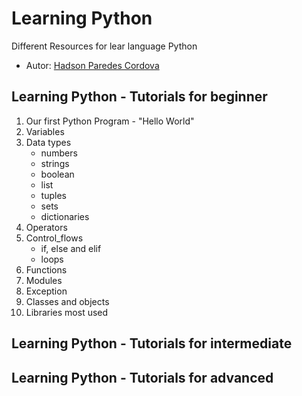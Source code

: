 # Learning Python
Different Resources for lear language Python
* Autor: [Hadson Paredes Cordova](https://www.linkedin.com/in/hadson-paredes-cordova/ "IT Solutions Architecture | Software Dev | AI, ML, DL | Data Science | Agile | Cloud")


## Learning Python - Tutorials for beginner
1. Our first Python Program - "Hello World"
2. Variables
3. Data types
    - numbers
    - strings
    - boolean
    - list
    - tuples
    - sets
    - dictionaries 
4. Operators
5. Control_flows
    - if, else and elif
    - loops
6. Functions
7. Modules
8. Exception
9. Classes and objects
10. Libraries most used

## Learning Python - Tutorials for intermediate
## Learning Python - Tutorials for advanced